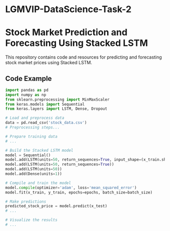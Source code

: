 # LGMVIP-DataScience-Task-2
# Stock Market Prediction and Forecasting Using Stacked LSTM

This repository contains code and resources for predicting and forecasting stock market prices using Stacked LSTM.

## Code Example

```python
import pandas as pd
import numpy as np
from sklearn.preprocessing import MinMaxScaler
from keras.models import Sequential
from keras.layers import LSTM, Dense, Dropout

# Load and preprocess data
data = pd.read_csv('stock_data.csv')
# Preprocessing steps...

# Prepare training data
# ...

# Build the Stacked LSTM model
model = Sequential()
model.add(LSTM(units=50, return_sequences=True, input_shape=(x_train.shape[1], 1)))
model.add(LSTM(units=50, return_sequences=True))
model.add(LSTM(units=50))
model.add(Dense(units=1))

# Compile and train the model
model.compile(optimizer='adam', loss='mean_squared_error')
model.fit(x_train, y_train, epochs=epochs, batch_size=batch_size)

# Make predictions
predicted_stock_price = model.predict(x_test)
# ...

# Visualize the results
# ...

